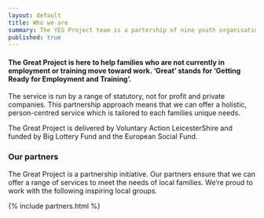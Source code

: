 ```yaml
---
layout: default
title: Who we are
summary: The YES Project team is a partership of nine youth organisation and charities from across Leicester and Leicestershire. 
published: true
---
```


#### The Great Project is here to help families who are not currently in employment or training move toward work. ‘Great’ stands for ‘Getting Ready for Employment and Training’. 

The service is run by a range of statutory, not for profit and private companies. This partnership approach means that we can offer a holistic, person-centred service which is tailored to each families unique needs. 

The Great Project is delivered by Voluntary Action LeicesterShire and funded by Big Lottery Fund and the European Social Fund.

### Our partners

The Great Project is a partnership initiative. Our partners ensure that we can offer a range of services to meet the needs of local families. We’re proud to work with the following inspiring local groups. 

{% include partners.html %}
